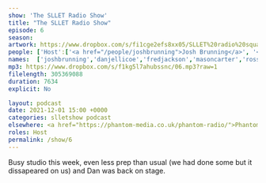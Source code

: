 ```yaml
---
show: 'The SLLET Radio Show'
title: "The SLLET Radio Show"
episode: 6
season: 
artwork: https://www.dropbox.com/s/fi1cge2efs8xx05/SLLET%20radio%20square.png?raw=1
people: ['Host':['<a href="/people/joshbrunning">Josh Brunning</a>', '<a href="/people/danjellicoe">Dan Jellicoe</a>'], 'Guests': ['<a href="/people/fredjackson">Fred Jackson</a>','<a href="/people/masoncarter">Mason Carter</a>','<a href="/people/rossgilmour">Ross Gilmour</a>','<a href="/people/alexanderwuytjens/">Alexander Wuytjens</a>','<a href="/people/zsomborszoke">Zsombor Szőke</a>']]
names:  ['joshbrunning','danjellicoe','fredjackson','masoncarter','rossgilmour','alexanderwuytjens','zsomborszoke']
mp3: https://www.dropbox.com/s/f1kg5l7ahubssnc/06.mp3?raw=1
filelength: 305369088
duration: 7634
explicit: No

layout: podcast
date: 2021-12-01 15:00 +0000
categories: slletshow podcast
elsewhere: <a href="https://phantom-media.co.uk/phantom-radio/">Phantom Media</a>
roles: Host
permalink: /show/6
---
```


Busy studio this week, even less prep than usual (we had done some but it dissapeared on us) and Dan was back on stage. 
